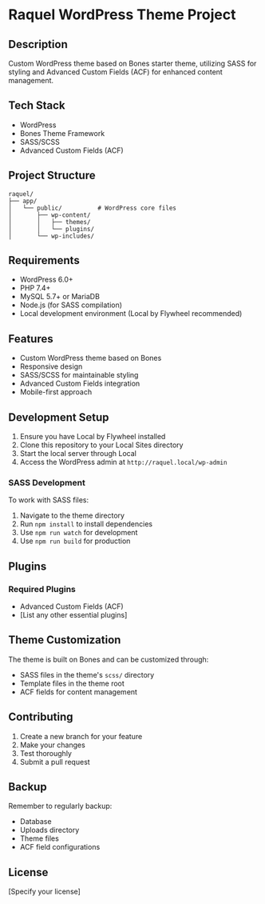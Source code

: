 # Raquel WordPress Theme Project

## Description
Custom WordPress theme based on Bones starter theme, utilizing SASS for styling and Advanced Custom Fields (ACF) for enhanced content management.

## Tech Stack
- WordPress
- Bones Theme Framework
- SASS/SCSS
- Advanced Custom Fields (ACF)

## Project Structure
```
raquel/
├── app/
│   └── public/          # WordPress core files
│       ├── wp-content/
│       │   ├── themes/
│       │   └── plugins/
│       └── wp-includes/
```

## Requirements
- WordPress 6.0+
- PHP 7.4+
- MySQL 5.7+ or MariaDB
- Node.js (for SASS compilation)
- Local development environment (Local by Flywheel recommended)

## Features
- Custom WordPress theme based on Bones
- Responsive design
- SASS/SCSS for maintainable styling
- Advanced Custom Fields integration
- Mobile-first approach

## Development Setup
1. Ensure you have Local by Flywheel installed
2. Clone this repository to your Local Sites directory
3. Start the local server through Local
4. Access the WordPress admin at `http://raquel.local/wp-admin`

### SASS Development
To work with SASS files:
1. Navigate to the theme directory
2. Run `npm install` to install dependencies
3. Use `npm run watch` for development
4. Use `npm run build` for production

## Plugins
### Required Plugins
- Advanced Custom Fields (ACF)
- [List any other essential plugins]

## Theme Customization
The theme is built on Bones and can be customized through:
- SASS files in the theme's `scss/` directory
- Template files in the theme root
- ACF fields for content management

## Contributing
1. Create a new branch for your feature
2. Make your changes
3. Test thoroughly
4. Submit a pull request

## Backup
Remember to regularly backup:
- Database
- Uploads directory
- Theme files
- ACF field configurations

## License
[Specify your license]
